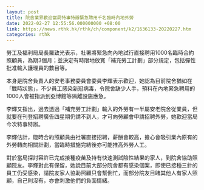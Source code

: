 ```yaml
---
layout: post
title: 院舍業界歡迎當局特事特辦緊急聘用千名臨時內地外勞
date: 2022-02-27 12:55:56.000000000 +08:00
link: https://news.rthk.hk/rthk/ch/component/k2/1636133-20220227.htm
categories: rthk
---
```


勞工及福利局局長羅致光表示，社署將緊急向內地試行直接聘用1000名臨時合約照顧員，為期3個月；並決定有時限地放寬「補充勞工計劃」部分規定，包括彈性批准輸入護理員的數目等。

本身是院舍負責人的安老事務委員會委員李輝表示歡迎，她認為目前院舍猶如在「戰時狀態」，不少員工感染新冠病毒，令院舍缺少人手，預料在內地緊急聘用的1000人會被指派到亞博館等隔離設施應急。

李輝又指出，過去透過「補充勞工計劃」輸入的外勞有一半屬安老院舍從業員，但就要在刊登招聘廣告四星期仍請不到人，才可向勞顧會申請招聘外勞，她歡迎當局今次特事特辦。

李輝估計，臨時合約照顧員由社署直接招聘，薪酬會較高，擔心會吸引業內原有的外勞轉向相關計劃，當臨時措施完結後亦可能推高外勞人工。

對於當局探討容許已完成接種疫苗及持有快速測試陰性結果的家人，到院舍協助照顧院友。李輝對此有保留，她說目前大部分院舍都有感染個案，即使已接種三針的員工仍受感染，請院友家人協助照顧只會幫倒忙，而部分院友目睹其他人有家人照顧，自己則沒有，亦會刺激他們的負面情緒。
